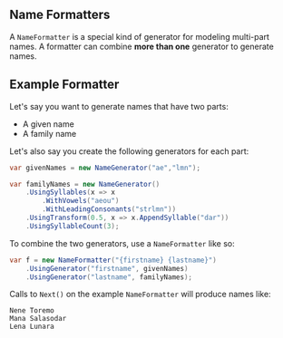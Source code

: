 ## Name Formatters
A ```NameFormatter``` is a special kind of generator for modeling multi-part names. A formatter can combine **more than one** generator to generate names.

## Example Formatter

Let's say you want to generate names that have two parts:
 * A given name
 * A family name

Let's also say you create the following generators for each part:
```csharp
var givenNames = new NameGenerator("ae","lmn");

var familyNames = new NameGenerator()
    .UsingSyllables(x => x
        .WithVowels("aeou")
        .WithLeadingConsonants("strlmn"))
    .UsingTransform(0.5, x => x.AppendSyllable("dar"))
    .UsingSyllableCount(3);
```

To combine the two generators, use a ```NameFormatter``` like so:
```csharp
var f = new NameFormatter("{firstname} {lastname}")
    .UsingGenerator("firstname", givenNames)
    .UsingGenerator("lastname", familyNames);
```

Calls to ```Next()``` on the example ```NameFormatter``` will produce names like:
```
Nene Toremo
Mana Salasodar
Lena Lunara
```